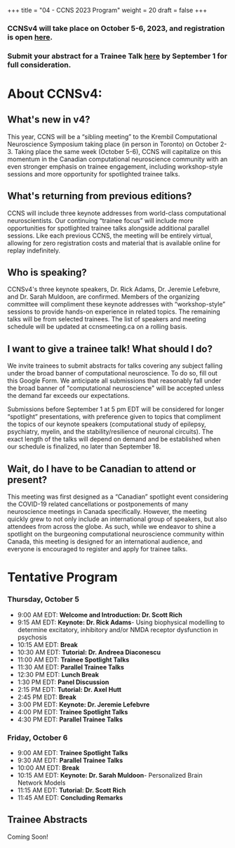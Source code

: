 +++
title = "04 - CCNS 2023 Program"
weight = 20
draft = false
+++

### CCNSv4 will take place on October 5-6, 2023, and registration is open [here](https://www.crowdcast.io/c/ccnsv4).

### Submit your abstract for a Trainee Talk [here](https://docs.google.com/forms/d/e/1FAIpQLSeev-EA5ccwKapzRV43xD4NfDYGyDeAiWpTuv4b_7GKkrWPOQ/viewform?usp=sf_link) by September 1 for full consideration.

# About CCNSv4:
## What's new in v4?
This year, CCNS will be a “sibling meeting” to the Krembil Computational Neuroscience Symposium taking place (in person in Toronto) on October 2-3. Taking place the same week (October 5-6), CCNS will capitalize on this momentum in the Canadian computational neuroscience community with an even stronger emphasis on trainee engagement, including workshop-style sessions and more opportunity for spotlighted trainee talks.

## What's returning from previous editions?
CCNS will include three keynote addresses from world-class computational neuroscientists. Our continuing “trainee focus” will include more opportunities for spotlighted trainee talks alongside additional parallel sessions. Like each previous CCNS, the meeting will be entirely virtual, allowing for zero registration costs and material that is available online for replay indefinitely.

## Who is speaking?
CCNSv4's three keynote speakers, Dr. Rick Adams, Dr. Jeremie Lefebvre, and Dr. Sarah Muldoon, are confirmed. Members of the organizing committee will compliment these keynote addresses with “workshop-style” sessions to provide hands-on experience in related topics. The remaining talks will be from selected trainees.
The list of speakers and meeting schedule will be updated at ccnsmeeting.ca on a rolling basis.

## I want to give a trainee talk! What should I do?
We invite trainees to submit abstracts for talks covering any subject falling under the broad banner of computational neuroscience. To do so, fill out this Google Form. We anticipate all submissions that reasonably fall under the broad banner of "computational neuroscience" will be accepted unless the demand far exceeds our expectations.

Submissions before September 1 at 5 pm EDT will be considered for longer “spotlight” presentations, with preference given to topics that compliment the topics of our keynote speakers (computational study of epilepsy, psychiatry, myelin, and the stability/resilience of neuronal circuits). The exact length of the talks will depend on demand and be established when our schedule is finalized, no later than September 18.

## Wait, do I have to be Canadian to attend or present?
This meeting was first designed as a “Canadian” spotlight event considering the COVID-19 related cancellations or postponements of many neuroscience meetings in Canada specifically. However, the meeting quickly grew to not only include an international group of speakers, but also attendees from across the globe. As such, while we endeavor to shine a spotlight on the burgeoning computational neuroscience community within Canada, this meeting is designed for an international audience, and everyone is encouraged to register and apply for trainee talks.

# Tentative Program
### Thursday, October 5
* 9:00 AM EDT: **Welcome and Introduction: Dr. Scott Rich**
* 9:15 AM EDT: **Keynote: Dr. Rick Adams**- Using biophysical modelling to determine excitatory, inhibitory and/or NMDA receptor dysfunction in psychosis
* 10:15 AM EDT: **Break** 
* 10:30 AM EDT: **Tutorial: Dr. Andreea Diaconescu**
* 11:00 AM EDT: **Trainee Spotlight Talks** 
* 11:30 AM EDT: **Parallel Trainee Talks** 
* 12:30 PM EDT: **Lunch Break**
* 1:30 PM EDT: **Panel Discussion**
* 2:15 PM EDT: **Tutorial: Dr. Axel Hutt**
* 2:45 PM EDT: **Break**
* 3:00 PM EDT: **Keynote: Dr. Jeremie Lefebvre**
* 4:00 PM EDT: **Trainee Spotlight Talks**
* 4:30 PM EDT: **Parallel Trainee Talks**


### Friday, October 6
* 9:00 AM EDT: **Trainee Spotlight Talks**
* 9:30 AM EDT: **Parallel Trainee Talks**
* 10:00 AM EDT: **Break**
* 10:15 AM EDT: **Keynote: Dr. Sarah Muldoon**- Personalized Brain Network Models
* 11:15 AM EDT: **Tutorial: Dr. Scott Rich**
* 11:45 AM EDT: **Concluding Remarks** 

## Trainee Abstracts
Coming Soon!
